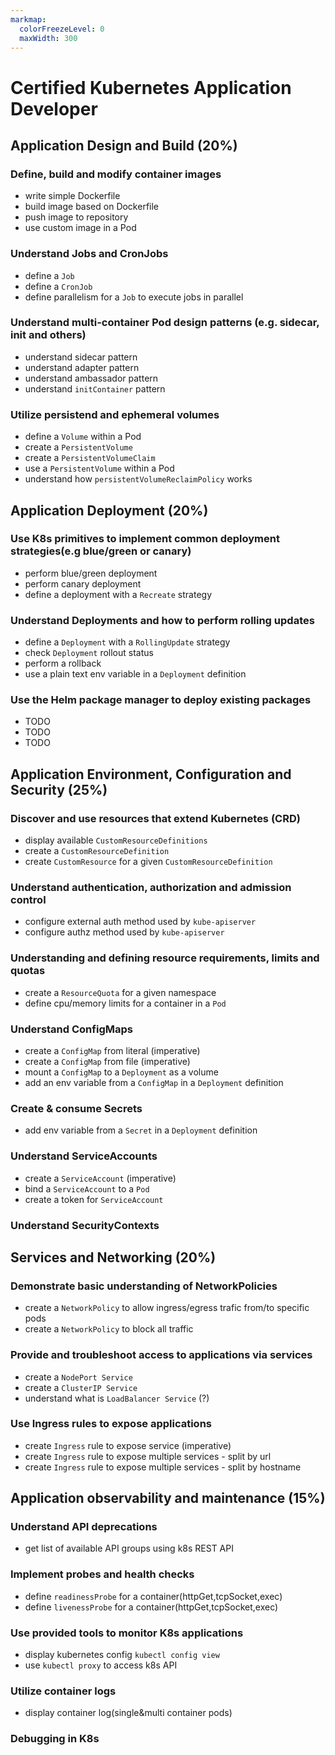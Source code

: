 ```yaml
---
markmap:
  colorFreezeLevel: 0
  maxWidth: 300
---
```


# Certified Kubernetes Application Developer

## Application Design and Build (20%)
### Define, build and modify container images
- write simple Dockerfile
- build image based on Dockerfile
- push image to repository
- use custom image in a Pod
### Understand Jobs and CronJobs
- define a `Job`
- define a `CronJob`
- define parallelism for a `Job` to execute jobs in parallel
### Understand multi-container Pod design patterns (e.g. sidecar, init and others)
- understand sidecar pattern
- understand adapter pattern
- understand ambassador pattern
- understand `initContainer` pattern
### Utilize persistend and ephemeral volumes
- define a `Volume` within a Pod
- create a `PersistentVolume`
- create a `PersistentVolumeClaim`
- use a `PersistentVolume` within a Pod
- understand how `persistentVolumeReclaimPolicy` works
## Application Deployment (20%)
### Use K8s primitives to implement common deployment strategies(e.g blue/green or canary)
- perform blue/green deployment
- perform canary deployment
- define a deployment with a `Recreate` strategy
### Understand Deployments and how to perform rolling updates
- define a `Deployment` with a `RollingUpdate` strategy
- check `Deployment` rollout status
- perform a rollback
- use a plain text env variable in a `Deployment` definition
### Use the Helm package manager to deploy existing packages
- TODO
- TODO
- TODO
## Application Environment, Configuration and Security (25%)
### Discover and use resources that extend Kubernetes (CRD)
- display available `CustomResourceDefinitions`
- create a `CustomResourceDefinition`
- create `CustomResource` for a given `CustomResourceDefinition`
### Understand authentication, authorization and admission control
- configure external auth method used by `kube-apiserver`
- configure authz method used by `kube-apiserver`
### Understanding and defining resource requirements, limits and quotas
- create a `ResourceQuota` for a given namespace
- define cpu/memory limits for a container in a `Pod`
### Understand ConfigMaps
- create a `ConfigMap` from literal (imperative)
- create a `ConfigMap` from file (imperative)
- mount a `ConfigMap` to a `Deployment` as a volume
- add an env variable from a `ConfigMap` in a `Deployment` definition
### Create & consume Secrets
- add env variable from a `Secret` in a `Deployment` definition

### Understand ServiceAccounts
- create a `ServiceAccount` (imperative)
- bind a `ServiceAccount` to a `Pod`
- create a token for `ServiceAccount`

### Understand SecurityContexts

## Services and Networking (20%)
### Demonstrate basic understanding of NetworkPolicies
- create a `NetworkPolicy` to allow ingress/egress trafic from/to specific pods
- create a `NetworkPolicy` to block all traffic
### Provide and troubleshoot access to applications via services
- create a `NodePort Service`
- create a `ClusterIP Service`
- understand what is `LoadBalancer Service` (?)
### Use Ingress rules to expose applications
- create `Ingress` rule to expose service (imperative)
- create `Ingress` rule to expose multiple services - split by url
- create `Ingress` rule to expose multiple services - split by hostname

## Application observability and maintenance (15%)
### Understand API deprecations
- get list of available API groups using k8s REST API
### Implement probes and health checks
- define `readinessProbe` for a container(httpGet,tcpSocket,exec)
- define `livenessProbe` for a container(httpGet,tcpSocket,exec)
### Use provided tools to monitor K8s applications
- display kubernetes config `kubectl config view`
- use `kubectl proxy` to access k8s API
### Utilize container logs
- display container log(single&multi container pods)
### Debugging in K8s

